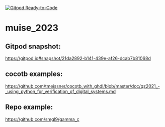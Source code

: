 [![Gitpod Ready-to-Code](https://img.shields.io/badge/Gitpod-ready--to--code-blue?logo=gitpod)](https://gitpod.io/#https://github.com/smgl9/muise_2023)

# muise_2023

## Gitpod snapshot:

https://gitpod.io#snapshot/21da2892-b141-439e-af26-dcab7b81068d

## cocotb examples:

https://github.com/tmeissner/cocotb_with_ghdl/blob/master/doc/qz2021_-_using_python_for_verification_of_digital_systems.md

## Repo example:

https://github.com/smgl9/gamma_c




